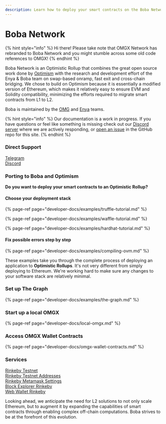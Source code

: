 ```yaml
---
description: Learn how to deploy your smart contracts on the Boba Network OVM
---
```


# Boba Network

{% hint style="info" %}
Hi there! Please take note that OMGX Network has rebranded to Boba Network and you might stumble across some old code references to OMGX!
{% endhint %}

Boba Network is an Optimistic Rollup that combines the great open source work done by [Optimism](https://community.optimism.io/) with the research and development effort of the Enya & Boba team on swap-based onramp, fast exit and cross-chain bridging. We chose to build on Optimism because it is essentially a modified version of Ethereum, which makes it relatively easy to ensure EVM and Solidity compatibility, minimizing the efforts required to migrate smart contracts from L1 to L2.

Boba is maintained by the [OMG](https://omg.network) and [Enya](https://enya.ai) teams.

{% hint style="info" %}
Our documentation is a work in progress. If you have questions or feel like something is missing check out our [Discord server](https://omg.eco/support) where we are actively responding, or [open an issue](https://github.com/omgnetwork) in the GitHub repo for this site.
{% endhint %}

### Direct Support

[Telegram](https://t.me/OMGXsupport)  
[Discord](https://omg.eco/support)

### Porting to Boba and Optimism

**Do you want to deploy your smart contracts to an Optimistic Rollup?**

#### Choose your deployment stack

{% page-ref page="developer-docs/examples/truffle-tutorial.md" %}

{% page-ref page="developer-docs/examples/waffle-tutorial.md" %}

{% page-ref page="developer-docs/examples/hardhat-tutorial.md" %}

#### Fix possible errors step by step

{% page-ref page="developer-docs/examples/compiling-ovm.md" %}

These examples take you through the complete process of deploying an application to **Optimistic Rollups**. It's not very different from simply deploying to Ethereum. We're working hard to make sure any changes to your software stack are relatively minimal.

### Set up The Graph

{% page-ref page="developer-docs/examples/the-graph.md" %}

### Start up a local OMGX

{% page-ref page="developer-docs/local-omgx.md" %}

### **Access OMGX Wallet Contracts**

{% page-ref page="developer-docs/omgx-wallet-contracts.md" %}

### **Services**

[Rinkeby Testnet](https://rinkeby.omgx.network/)  
[Rinkeby Testnet Addresses](https://docs.omgx.network/developer-docs/rinkeby-testnet-addresses)  
[Rinkeby Metamask Settings](https://docs.omgx.network/developer-docs/rinkeby-metamask-settings)  
[Block Explorer Rinkeby](https://omg.eco/omgx-explorer-rinkeby)  
[Web Wallet Rinkeby](https://omg.eco/omgx-wallet-rinkeby)

Looking ahead, we anticipate the need for L2 solutions to not only scale Ethereum, but to augment it by expanding the capabilities of smart contracts through enabling complex off-chain computations. Boba strives to be at the forefront of this evolution.


